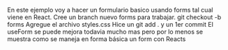 En este ejemplo voy a hacer un formulario basico usando forms tal cual viene en React.
Cree un branch nuevo forms para trabajar. git checkout -b forms
Agregue el archivo styles.css
Hice un git add . y un 1er commit
El useForm se puede mejora todavia mucho mas pero por lo menos se muestra como se maneja en forma 
básica un form con Reacts